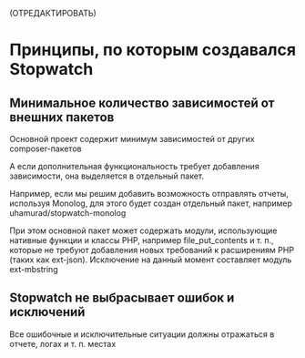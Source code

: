 
(ОТРЕДАКТИРОВАТЬ)


# Принципы, по которым создавался Stopwatch

## Минимальное количество зависимостей от внешних пакетов

Основной проект содержит минимум зависимостей от других composer-пакетов

А если дополнительная функциональность требует добавления зависимости, она выделяется в отдельный пакет.

Например, если мы решим добавить возможность отправлять отчеты, используя Monolog, для этого будет создан отдельный пакет, например uhamurad/stopwatch-monolog

При этом основной пакет может содержать модули, использующие нативные функции и классы PHP, например file_put_contents и т. п., которые не требуют добавления новых требований к расширениям PHP (таких как ext-json). Исключение на данный момент составляет модуль ext-mbstring 


## Stopwatch не выбрасывает ошибок и исключений

Все ошибочные и исключительные ситуации должны отражаться в отчете, логах и т. п. местах